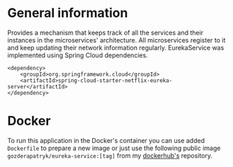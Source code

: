 # General information
Provides a mechanism that keeps track of all the services and their instances in the microservices' architecture. All microservices register to it and keep updating their network information regularly. EurekaService was implemented using Spring Cloud dependencies.

```
<dependency>
    <groupId>org.springframework.cloud</groupId>
    <artifactId>spring-cloud-starter-netflix-eureka-server</artifactId>
</dependency>
```

# Docker

To run this application in the Docker's container you can use added `Dockerfile` to prepare a new image or just use the following public image `gozderapatryk/eureka-service:[tag]` from my [dockerhub's](https://hub.docker.com/r/gozderapatryk/eureka-service/tags) repository.  

